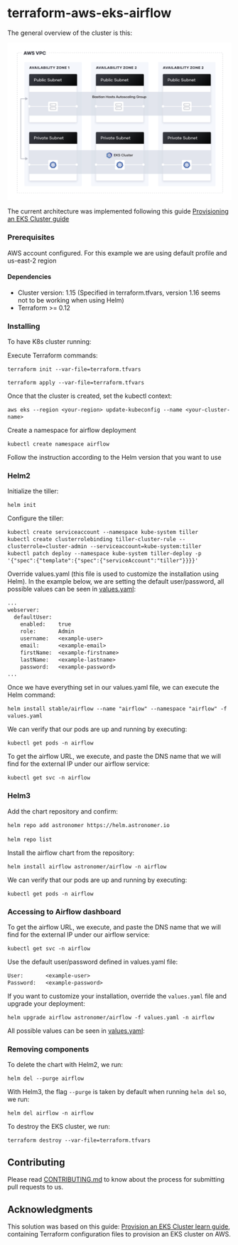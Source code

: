 # terraform-aws-eks-airflow

The general overview of the cluster is this:

![diagram](diagram.png)

The current architecture was implemented following this guide [Provisioning an EKS Cluster guide](https://learn.hashicorp.com/terraform/kubernetes/provision-eks-cluster)

### Prerequisites

AWS account configured. For this example we are using default profile and us-east-2 region

#### Dependencies
- Cluster version: 1.15 (Specified in terraform.tfvars, version 1.16 seems not to be working when using Helm)
- Terraform >= 0.12

### Installing

To have K8s cluster running:

Execute Terraform commands:

```
terraform init --var-file=terraform.tfvars
```
```
terraform apply --var-file=terraform.tfvars
```
Once that the cluster is created, set the kubectl context:

```
aws eks --region <your-region> update-kubeconfig --name <your-cluster-name>
```

Create a namespace for airflow deployment
```
kubectl create namespace airflow
```

Follow the instruction according to the Helm version that you want to use

### Helm2

Initialize the tiller:
```
helm init
```

Configure the tiller:

```
kubectl create serviceaccount --namespace kube-system tiller
kubectl create clusterrolebinding tiller-cluster-rule --clusterrole=cluster-admin --serviceaccount=kube-system:tiller
kubectl patch deploy --namespace kube-system tiller-deploy -p '{"spec":{"template":{"spec":{"serviceAccount":"tiller"}}}}'
```

Override values.yaml (this file is used to customize the installation using Helm). In the example below, we are setting the default user/password, all possible values can be seen in [values.yaml](https://github.com/helm/charts/blob/master/stable/airflow/values.yaml):
```
...
webserver:
  defaultUser:
    enabled:    true
    role:       Admin
    username:   <example-user>
    email:      <example-email>
    firstName:  <example-firstname>
    lastName:   <example-lastname>
    password:   <example-password>
...
```

Once we have everything set in our values.yaml file, we can execute the Helm command:

```
helm install stable/airflow --name "airflow" --namespace "airflow" -f values.yaml 
```

We can verify that our pods are up and running by executing:

```
kubectl get pods -n airflow 
```

To get the airflow URL, we execute, and paste the DNS name that we will find for the external IP  under our airflow service:

```
kubectl get svc -n airflow 
```

### Helm3

Add the chart repository and confirm:
```
helm repo add astronomer https://helm.astronomer.io

helm repo list
```
Install the airflow chart from the repository:
```
helm install airflow astronomer/airflow -n airflow
```
We can verify that our pods are up and running by executing:
```
kubectl get pods -n airflow
```


### Accessing to Airflow dashboard

To get the airflow URL, we execute, and paste the DNS name that we will find for the external IP under our airflow service:
````
kubectl get svc -n airflow
````
Use the default user/password defined in values.yaml file:
```
User:       <example-user>
Password:   <example-password>
```
If you want to customize your installation, override the `values.yaml` file and upgrade your deployment:
```
helm upgrade airflow astronomer/airflow -f values.yaml -n airflow
```
All possible values can be seen in [values.yaml](https://github.com/helm/charts/blob/master/stable/airflow/values.yaml):


### Removing components

To delete the chart with Helm2, we run:

```
helm del --purge airflow 
```
With Helm3, the flag `--purge` is taken by default when running `helm del` so, we run:

```
helm del airflow -n airflow
```

To destroy the EKS cluster, we run:

```
terraform destroy --var-file=terraform.tfvars
```



## Contributing

Please read [CONTRIBUTING.md](CONTRIBUTING.md) to know about the process for submitting pull requests to us.

## Acknowledgments

This solution was based on this guide: [Provision an EKS Cluster learn guide](https://learn.hashicorp.com/terraform/kubernetes/provision-eks-cluster), containing
Terraform configuration files to provision an EKS cluster on AWS.